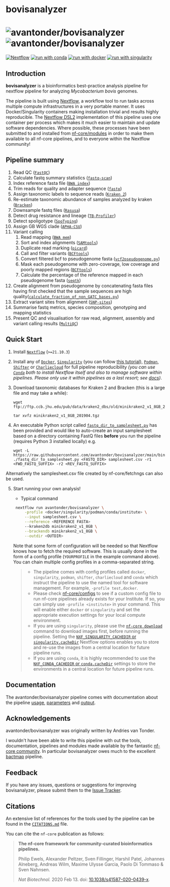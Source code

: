 # bovisanalyzer

# ![avantonder/bovisanalyzer](docs/images/bovis_analyzer_metromap.png#gh-light-mode-only) ![avantonder/bovisanalyzer](docs/images/bovis_analyzer_metromap.png#gh-dark-mode-only)

[![Nextflow](https://img.shields.io/badge/nextflow%20DSL2-%E2%89%A521.10.3-23aa62.svg?labelColor=000000)](https://www.nextflow.io/)
[![run with conda](http://img.shields.io/badge/run%20with-conda-3EB049?labelColor=000000&logo=anaconda)](https://docs.conda.io/en/latest/)
[![run with docker](https://img.shields.io/badge/run%20with-docker-0db7ed?labelColor=000000&logo=docker)](https://www.docker.com/)
[![run with singularity](https://img.shields.io/badge/run%20with-singularity-1d355c.svg?labelColor=000000)](https://sylabs.io/docs/)

## Introduction

**bovisanalyzer** is a bioinformatics best-practice analysis pipeline for nextflow pipeline for analyzing *Mycobacterium bovis* genomes. 

The pipeline is built using [Nextflow](https://www.nextflow.io), a workflow tool to run tasks across multiple compute infrastructures in a very portable manner. It uses Docker/Singularity containers making installation trivial and results highly reproducible. The [Nextflow DSL2](https://www.nextflow.io/docs/latest/dsl2.html) implementation of this pipeline uses one container per process which makes it much easier to maintain and update software dependencies. Where possible, these processes have been submitted to and installed from [nf-core/modules](https://github.com/nf-core/modules) in order to make them available to all nf-core pipelines, and to everyone within the Nextflow community!

## Pipeline summary

1. Read QC ([`FastQC`](https://www.bioinformatics.babraham.ac.uk/projects/fastqc/))
2. Calculate fastq summary statistics ([`fastq-scan`](https://github.com/rpetit3/fastq-scan))
3. Index reference fasta file ([`BWA index`](https://github.com/lh3/bwa))
4. Trim reads for quality and adapter sequence ([`fastp`](https://github.com/OpenGene/fastp))
5. Assign taxonomic labels to sequence reads ([`Kraken 2`](https://ccb.jhu.edu/software/kraken2/))
6. Re-estimate taxonomic abundance of samples analyzed by kraken ([`Bracken`](https://ccb.jhu.edu/software/bracken/))
7. Downsample fastq files ([`Rasusa`](https://github.com/mbhall88/rasusa))
8. Detect drug resistance and lineage ([`TB-Profiler`](https://github.com/jodyphelan/TBProfiler))
9. Detect spoligotype ([`SpoTyping`](https://github.com/xiaeryu/SpoTyping-v2.0))
10. Assign GB WGS clade ([`APHA-CSU`](https://github.com/APHA-CSU/btb-seq))
11. Variant calling
    1. Read mapping ([`BWA mem`](https://github.com/lh3/bwa))
    2. Sort and index alignments ([`SAMtools`](https://sourceforge.net/projects/samtools/files/samtools/))
    3. Duplicate read marking ([`picard`](https://broadinstitute.github.io/picard/))
    4. Call and filter variants ([`BCFtools`](http://samtools.github.io/bcftools/bcftools.html))
    5. Convert filtered bcf to pseudogenome fasta ([`vcf2pseudogenome.py`](https://github.com/nf-core/bactmap/blob/dev/bin/vcf2pseudogenome.py))
    6. Mask each pseudogenome with zero-coverage, low coverage and poorly mapped regions ([`BCFtools`](http://samtools.github.io/bcftools/bcftools.html))
    7. Calculate the percentage of the reference mapped in each pseudogenome fasta ([`seqtk`](https://github.com/lh3/seqtk))
12. Create alignment from pseudogenome by concatenating fasta files having first checked that the sample sequences are high quality([`calculate_fraction_of_non_GATC_bases.py`](https://github.com/nf-core/bactmap/blob/dev/bin/))
13. Extract variant sites from alignment ([`SNP-sites`](https://github.com/sanger-pathogens/snp-sites))
14. Summarise fastq metrics, species composition, genotyping and mapping statistics
15. Present QC and visualisation for raw read, alignment, assembly and variant calling results ([`MultiQC`](http://multiqc.info/))

## Quick Start

1. Install [`Nextflow`](https://www.nextflow.io/docs/latest/getstarted.html#installation) (`>=21.10.3`)

2. Install any of [`Docker`](https://docs.docker.com/engine/installation/), [`Singularity`](https://www.sylabs.io/guides/3.0/user-guide/) (you can follow [this tutorial](https://singularity-tutorial.github.io/01-installation/)), [`Podman`](https://podman.io/), [`Shifter`](https://nersc.gitlab.io/development/shifter/how-to-use/) or [`Charliecloud`](https://hpc.github.io/charliecloud/) for full pipeline reproducibility _(you can use [`Conda`](https://conda.io/miniconda.html) both to install Nextflow itself and also to manage software within pipelines. Please only use it within pipelines as a last resort; see [docs](https://nf-co.re/usage/configuration#basic-configuration-profiles))_.

3. Download taxonomic databases for Kraken 2 and Bracken (this is a large file and may take a while):

   ```console
   wget ftp://ftp.ccb.jhu.edu/pub/data/kraken2_dbs/old/minikraken2_v1_8GB_201904.tgz

   tar xvfz minikraken2_v1_8GB_201904.tgz
   ```

4. An executable Python script called [`fastq_dir_to_samplesheet.py`](https://github.com/avantonder/bovisanalyzer/blob/main/bin/fastq_dir_to_samplesheet.py) has been provided and would like to auto-create an input samplesheet based on a directory containing FastQ files **before** you run the pipeline (requires Python 3 installed locally) e.g.

     ```console
     wget -L https://raw.githubusercontent.com/avantonder/bovisanalyzer/main/bin/fastq_dir_to_samplesheet.py
     ./fastq_dir_to_samplesheet.py <FASTQ_DIR> samplesheet.csv -r1 <FWD_FASTQ_SUFFIX> -r2 <REV_FASTQ_SUFFIX>

Alternatively the samplesheet.csv file created by nf-core/fetchngs can also be used.

5. Start running your own analysis!

   - Typical command

   ```bash
    nextflow run avantonder/bovisanalyzer \
        -profile <docker/singularity/podman/conda/institute> \
        --input samplesheet.csv \
        --reference <REFERENCE FASTA>
        --kraken2db minikraken2_v1_8GB \
        --brackendb minikraken2_v1_8GB \
        --outdir <OUTDIR>
    ```

   Note that some form of configuration will be needed so that Nextflow knows how to fetch the required software. This is usually done in the form of a config profile (`YOURPROFILE` in the example command above). You can chain multiple config profiles in a comma-separated string.

   > - The pipeline comes with config profiles called `docker`, `singularity`, `podman`, `shifter`, `charliecloud` and `conda` which instruct the pipeline to use the named tool for software management. For example, `-profile test,docker`.
   > - Please check [nf-core/configs](https://github.com/nf-core/configs#documentation) to see if a custom config file to run nf-core pipelines already exists for your Institute. If so, you can simply use `-profile <institute>` in your command. This will enable either `docker` or `singularity` and set the appropriate execution settings for your local compute environment.
   > - If you are using `singularity`, please use the [`nf-core download`](https://nf-co.re/tools/#downloading-pipelines-for-offline-use) command to download images first, before running the pipeline. Setting the [`NXF_SINGULARITY_CACHEDIR` or `singularity.cacheDir`](https://www.nextflow.io/docs/latest/singularity.html?#singularity-docker-hub) Nextflow options enables you to store and re-use the images from a central location for future pipeline runs.
   > - If you are using `conda`, it is highly recommended to use the [`NXF_CONDA_CACHEDIR` or `conda.cacheDir`](https://www.nextflow.io/docs/latest/conda.html) settings to store the environments in a central location for future pipeline runs.

## Documentation

The avantonder/bovisanalyzer pipeline comes with documentation about the pipeline [usage](https://nf-co.re/bovisanalyzer/usage), [parameters](https://nf-co.re/bovisanalyzer/parameters) and [output](https://nf-co.re/bovisanalyzer/output).

## Acknowledgements

avantonder/bovisanalyzer was originally written by Andries van Tonder.

I wouldn't have been able to write this pipeline with out the tools, documentation, pipelines and modules made available by the fantastic [nf-core community](https://nf-co.re/).  In particular bovisanalyzer owes much to the excellent [bactmap](https://nf-co.re/bactmap) pipeline.

## Feedback

If you have any issues, questions or suggestions for improving bovisanalyzer, please submit them to the [Issue Tracker](https://github.com/avantonder/bovisanalyzer/issues).

## Citations

An extensive list of references for the tools used by the pipeline can be found in the [`CITATIONS.md`](CITATIONS.md) file.

You can cite the `nf-core` publication as follows:

> **The nf-core framework for community-curated bioinformatics pipelines.**
>
> Philip Ewels, Alexander Peltzer, Sven Fillinger, Harshil Patel, Johannes Alneberg, Andreas Wilm, Maxime Ulysse Garcia, Paolo Di Tommaso & Sven Nahnsen.
>
> _Nat Biotechnol._ 2020 Feb 13. doi: [10.1038/s41587-020-0439-x](https://dx.doi.org/10.1038/s41587-020-0439-x).
